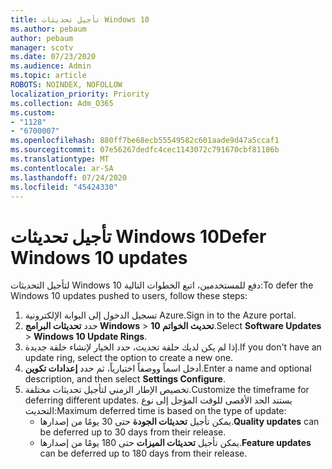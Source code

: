 ```yaml
---
title: تأجيل تحديثات Windows 10
ms.author: pebaum
author: pebaum
manager: scotv
ms.date: 07/23/2020
ms.audience: Admin
ms.topic: article
ROBOTS: NOINDEX, NOFOLLOW
localization_priority: Priority
ms.collection: Adm_O365
ms.custom:
- "1128"
- "6700007"
ms.openlocfilehash: 880ff7be68ecb55549582c601aade9d47a5ccaf1
ms.sourcegitcommit: 07e56267dedfc4cec1143072c791670cbf81186b
ms.translationtype: MT
ms.contentlocale: ar-SA
ms.lasthandoff: 07/24/2020
ms.locfileid: "45424330"
---
```

# <a name="defer-windows-10-updates"></a><span data-ttu-id="a8ba8-102">تأجيل تحديثات Windows 10</span><span class="sxs-lookup"><span data-stu-id="a8ba8-102">Defer Windows 10 updates</span></span>

<span data-ttu-id="a8ba8-103">لتأجيل التحديثات Windows 10 دفع للمستخدمين، اتبع الخطوات التالية:</span><span class="sxs-lookup"><span data-stu-id="a8ba8-103">To defer the Windows 10 updates pushed to users, follow these steps:</span></span>

1. <span data-ttu-id="a8ba8-104">تسجيل الدخول إلى البوابة الإلكترونية Azure.</span><span class="sxs-lookup"><span data-stu-id="a8ba8-104">Sign in to the Azure portal.</span></span>
2. <span data-ttu-id="a8ba8-105">حدد **تحديثات البرامج Windows**   >   **10 تحديث الخواتم**.</span><span class="sxs-lookup"><span data-stu-id="a8ba8-105">Select  **Software Updates**  >  **Windows 10 Update Rings**.</span></span>
3. <span data-ttu-id="a8ba8-106">إذا لم يكن لديك حلقة تحديث، حدد الخيار لإنشاء حلقة جديدة.</span><span class="sxs-lookup"><span data-stu-id="a8ba8-106">If you don't have an update ring, select the option to create a new one.</span></span>
4. <span data-ttu-id="a8ba8-107">أدخل اسماً ووصفاً اختيارياً، ثم حدد **إعدادات تكوين**.</span><span class="sxs-lookup"><span data-stu-id="a8ba8-107">Enter a name and optional description, and then select  **Settings Configure**.</span></span>
5. <span data-ttu-id="a8ba8-108">تخصيص الإطار الزمني لتأجيل تحديثات مختلفة.</span><span class="sxs-lookup"><span data-stu-id="a8ba8-108">Customize the timeframe for deferring different updates.</span></span> <span data-ttu-id="a8ba8-109">يستند الحد الأقصى للوقت المؤجل إلى نوع التحديث:</span><span class="sxs-lookup"><span data-stu-id="a8ba8-109">Maximum deferred time is based on the type of update:</span></span>
    - <span data-ttu-id="a8ba8-110">يمكن تأجيل **تحديثات الجودة** حتى 30 يومًا من إصدارها.</span><span class="sxs-lookup"><span data-stu-id="a8ba8-110">**Quality updates**  can be deferred up to 30 days from their release.</span></span>
    - <span data-ttu-id="a8ba8-111">يمكن تأجيل **تحديثات الميزات** حتى 180 يومًا من إصدارها.</span><span class="sxs-lookup"><span data-stu-id="a8ba8-111">**Feature updates**  can be deferred up to 180 days from their release.</span></span>
